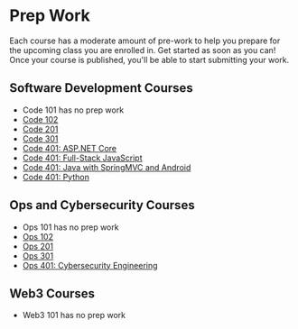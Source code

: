 # Prep Work

Each course has a moderate amount of pre-work to help you prepare for the upcoming class you are enrolled in. Get started as soon as you can! Once your course is published, you'll be able to start submitting your work.

## Software Development Courses

- Code 101 has no prep work
- [Code 102](/code-102-guide/curriculum/prework/)
- [Code 201](/code-201-guide/curriculum/prework/)
- [Code 301](/code-301-guide/curriculum/prework/)
- [Code 401: ASP.NET Core](/code-401-dotnet-guide/curriculum/prework/)
- [Code 401: Full-Stack JavaScript](/code-401-javascript-guide/curriculum/prework/)
- [Code 401: Java with SpringMVC and Android](/code-401-java-guide/curriculum/prework/)
- [Code 401: Python](/code-401-python-guide/curriculum/prework/)

## Ops and Cybersecurity Courses

- Ops 101 has no prep work
- [Ops 102](/ops-102-guide/curriculum/prework)
- [Ops 201](/ops-201-guide/curriculum/prework)
- [Ops 301](/ops-301-guide/curriculum/prework)
- [Ops 401: Cybersecurity Engineering](/ops-401-cybersecurity-guide/curriculum/prework)

## Web3 Courses

- Web3 101 has no prep work
